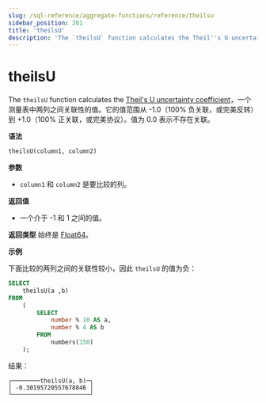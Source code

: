 ```yaml
---
slug: /sql-reference/aggregate-functions/reference/theilsu
sidebar_position: 201
title: 'theilsU'
description: 'The `theilsU` function calculates the Theil''s U uncertainty coefficient, a value that measures the association between two columns in a table.'
---
```



# theilsU

The `theilsU` function calculates the [Theil's U uncertainty coefficient](https://en.wikipedia.org/wiki/Contingency_table#Uncertainty_coefficient)，一个测量表中两列之间关联性的值。它的值范围从 -1.0（100% 负关联，或完美反转）到 +1.0（100% 正关联，或完美协议）。值为 0.0 表示不存在关联。

**语法**

``` sql
theilsU(column1, column2)
```

**参数**

- `column1` 和 `column2` 是要比较的列。

**返回值**

- 一个介于 -1 和 1 之间的值。

**返回类型** 始终是 [Float64](../../../sql-reference/data-types/float.md)。

**示例**

下面比较的两列之间的关联性较小，因此 `theilsU` 的值为负：

``` sql
SELECT
    theilsU(a ,b)
FROM
    (
        SELECT
            number % 10 AS a,
            number % 4 AS b
        FROM
            numbers(150)
    );
```

结果：

```response
┌────────theilsU(a, b)─┐
│ -0.30195720557678846 │
└──────────────────────┘
```
